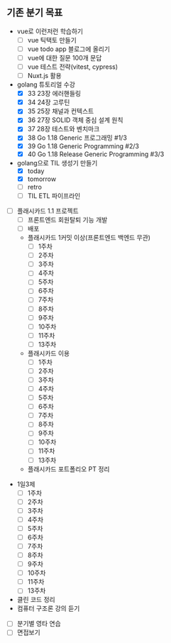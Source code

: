 ## 기존 분기 목표

- vue로 이런저런 학습하기
  - [ ] vue 틱택토 만들기
  - [ ] vue todo app 블로그에 올리기
  - [ ] vue에 대한 질문 100개 문답
  - [ ] vue 테스트 전략(vitest, cypress)
  - [ ] Nuxt.js 활용
- golang 튜토리얼 수강
  - [x] 33 23장 에러핸들링
  - [x] 34 24장 고루틴
  - [x] 35 25장 채널과 컨텍스트
  - [x] 36 27장 SOLID 객체 중심 설계 원칙
  - [x] 37 28장 테스트와 벤치마크
  - [x] 38 Go 1.18 Generic 프로그래밍 #1/3
  - [x] 39 Go 1.18 Generic Programming #2/3
  - [x] 40 Go 1.18 Release Generic Programming #3/3
- golang으로 TIL 생성기 만들기
  - [x] today
  - [x] tomorrow
  - [ ] retro
  - [ ] TIL ETL 파이프라인
- [ ] 플래시카드 1.1 프로젝트
  - [ ] 프론트엔드 회원탈퇴 기능 개발
  - [ ] 배포
  - 플래시카드 1커밋 이상(프론트엔드 백엔드 무관)
    - [ ] 1주차
    - [ ] 2주차
    - [ ] 3주차
    - [ ] 4주차
    - [ ] 5주차
    - [ ] 6주차
    - [ ] 7주차
    - [ ] 8주차
    - [ ] 9주차
    - [ ] 10주차
    - [ ] 11주차
    - [ ] 13주차
  - 플래시카드 이용
    - [ ] 1주차
    - [ ] 2주차
    - [ ] 3주차
    - [ ] 4주차
    - [ ] 5주차
    - [ ] 6주차
    - [ ] 7주차
    - [ ] 8주차
    - [ ] 9주차
    - [ ] 10주차
    - [ ] 11주차
    - [ ] 13주차
  - 플래시카드 포트폴리오 PT 정리
- 1일3제
  - [ ] 1주차
  - [ ] 2주차
  - [ ] 3주차
  - [ ] 4주차
  - [ ] 5주차
  - [ ] 6주차
  - [ ] 7주차
  - [ ] 8주차
  - [ ] 9주차
  - [ ] 10주차
  - [ ] 11주차
  - [ ] 13주차
- 클린 코드 정리
- 컴퓨터 구조론 강의 듣기
- [ ] 분기별 영타 연습
- [ ] 면접보기
